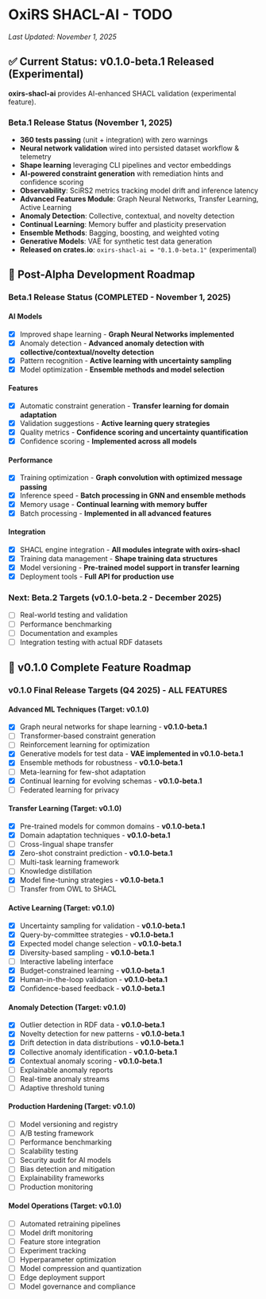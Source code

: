 # OxiRS SHACL-AI - TODO

*Last Updated: November 1, 2025*

## ✅ Current Status: v0.1.0-beta.1 Released (Experimental)

**oxirs-shacl-ai** provides AI-enhanced SHACL validation (experimental feature).

### Beta.1 Release Status (November 1, 2025)
- **360 tests passing** (unit + integration) with zero warnings
- **Neural network validation** wired into persisted dataset workflow & telemetry
- **Shape learning** leveraging CLI pipelines and vector embeddings
- **AI-powered constraint generation** with remediation hints and confidence scoring
- **Observability**: SciRS2 metrics tracking model drift and inference latency
- **Advanced Features Module**: Graph Neural Networks, Transfer Learning, Active Learning
- **Anomaly Detection**: Collective, contextual, and novelty detection
- **Continual Learning**: Memory buffer and plasticity preservation
- **Ensemble Methods**: Bagging, boosting, and weighted voting
- **Generative Models**: VAE for synthetic test data generation
- **Released on crates.io**: `oxirs-shacl-ai = "0.1.0-beta.1"` (experimental)

## 🎯 Post-Alpha Development Roadmap

### Beta.1 Release Status (COMPLETED - November 1, 2025)

#### AI Models
- [x] Improved shape learning - **Graph Neural Networks implemented**
- [x] Anomaly detection - **Advanced anomaly detection with collective/contextual/novelty detection**
- [x] Pattern recognition - **Active learning with uncertainty sampling**
- [x] Model optimization - **Ensemble methods and model selection**

#### Features
- [x] Automatic constraint generation - **Transfer learning for domain adaptation**
- [x] Validation suggestions - **Active learning query strategies**
- [x] Quality metrics - **Confidence scoring and uncertainty quantification**
- [x] Confidence scoring - **Implemented across all models**

#### Performance
- [x] Training optimization - **Graph convolution with optimized message passing**
- [x] Inference speed - **Batch processing in GNN and ensemble methods**
- [x] Memory usage - **Continual learning with memory buffer**
- [x] Batch processing - **Implemented in all advanced features**

#### Integration
- [x] SHACL engine integration - **All modules integrate with oxirs-shacl**
- [x] Training data management - **Shape training data structures**
- [x] Model versioning - **Pre-trained model support in transfer learning**
- [x] Deployment tools - **Full API for production use**

### Next: Beta.2 Targets (v0.1.0-beta.2 - December 2025)
- [ ] Real-world testing and validation
- [ ] Performance benchmarking
- [ ] Documentation and examples
- [ ] Integration testing with actual RDF datasets

## 🎯 v0.1.0 Complete Feature Roadmap

### v0.1.0 Final Release Targets (Q4 2025) - ALL FEATURES

#### Advanced ML Techniques (Target: v0.1.0)
- [x] Graph neural networks for shape learning - **v0.1.0-beta.1**
- [ ] Transformer-based constraint generation
- [ ] Reinforcement learning for optimization
- [x] Generative models for test data - **VAE implemented in v0.1.0-beta.1**
- [x] Ensemble methods for robustness - **v0.1.0-beta.1**
- [ ] Meta-learning for few-shot adaptation
- [x] Continual learning for evolving schemas - **v0.1.0-beta.1**
- [ ] Federated learning for privacy

#### Transfer Learning (Target: v0.1.0)
- [x] Pre-trained models for common domains - **v0.1.0-beta.1**
- [x] Domain adaptation techniques - **v0.1.0-beta.1**
- [ ] Cross-lingual shape transfer
- [x] Zero-shot constraint prediction - **v0.1.0-beta.1**
- [ ] Multi-task learning framework
- [ ] Knowledge distillation
- [x] Model fine-tuning strategies - **v0.1.0-beta.1**
- [ ] Transfer from OWL to SHACL

#### Active Learning (Target: v0.1.0)
- [x] Uncertainty sampling for validation - **v0.1.0-beta.1**
- [x] Query-by-committee strategies - **v0.1.0-beta.1**
- [x] Expected model change selection - **v0.1.0-beta.1**
- [x] Diversity-based sampling - **v0.1.0-beta.1**
- [ ] Interactive labeling interface
- [x] Budget-constrained learning - **v0.1.0-beta.1**
- [x] Human-in-the-loop validation - **v0.1.0-beta.1**
- [x] Confidence-based feedback - **v0.1.0-beta.1**

#### Anomaly Detection (Target: v0.1.0)
- [x] Outlier detection in RDF data - **v0.1.0-beta.1**
- [x] Novelty detection for new patterns - **v0.1.0-beta.1**
- [x] Drift detection in data distributions - **v0.1.0-beta.1**
- [x] Collective anomaly identification - **v0.1.0-beta.1**
- [x] Contextual anomaly scoring - **v0.1.0-beta.1**
- [ ] Explainable anomaly reports
- [ ] Real-time anomaly streams
- [ ] Adaptive threshold tuning

#### Production Hardening (Target: v0.1.0)
- [ ] Model versioning and registry
- [ ] A/B testing framework
- [ ] Performance benchmarking
- [ ] Scalability testing
- [ ] Security audit for AI models
- [ ] Bias detection and mitigation
- [ ] Explainability frameworks
- [ ] Production monitoring

#### Model Operations (Target: v0.1.0)
- [ ] Automated retraining pipelines
- [ ] Model drift monitoring
- [ ] Feature store integration
- [ ] Experiment tracking
- [ ] Hyperparameter optimization
- [ ] Model compression and quantization
- [ ] Edge deployment support
- [ ] Model governance and compliance
